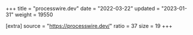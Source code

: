 +++
title = "processwire.dev"
date = "2022-03-22"
updated = "2023-01-31"
weight = 19550

[extra]
source = "https://processwire.dev/"
ratio = 37
size = 19
+++
